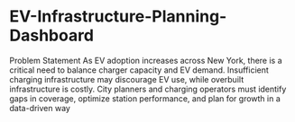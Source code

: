 # EV-Infrastructure-Planning-Dashboard
Problem Statement
As EV adoption increases across New York, there is a critical need to balance charger capacity and EV demand. Insufficient charging infrastructure may discourage EV use, while overbuilt infrastructure is costly. City planners and charging operators must identify gaps in coverage, optimize station performance, and plan for growth in a data-driven way
